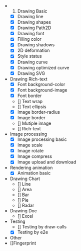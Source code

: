 
- 1. Drawing Basic
  - [x] Drawing line
  - [x] Drawing shapes
  - [x] Drawing Path2D
  - [x] Drawing font
  - [x] Filling color
  - [x] Drawing shadows
  - [x] 2D deformation
  - [x] Style status
  - [x] Drawing curve
  - [x] Drawing optimized curve 
  - [x] Drawing SVG
- Drawing Rich-text 
  - [x] Font background-color
  - [x] Font background-image
  - [x] Font border
  - [] Text wrap
  - [] Text ellipsis
  - [x] Image border-radius
  - [x] Image border
  - [] Mutiple image
  - [] Rich-text
- Image processing
  - [x] Image processing basic
  - [x] Image scale
  - [x] Image rotate
  - [x] Image compress
  - [x] Image upload and download
- Rendering animation
  - [x] Animation basic
- Drawing Chart
  - [] Line
  - [] Area
  - [] Bar
  - [] Pie
  - [] Radar
- Drawing Doc
  - [] Excel
- Testing
  - [] Testing by draw-calls
  - [x] Testing by e2e
- Other
 - []Fingerprint

  

